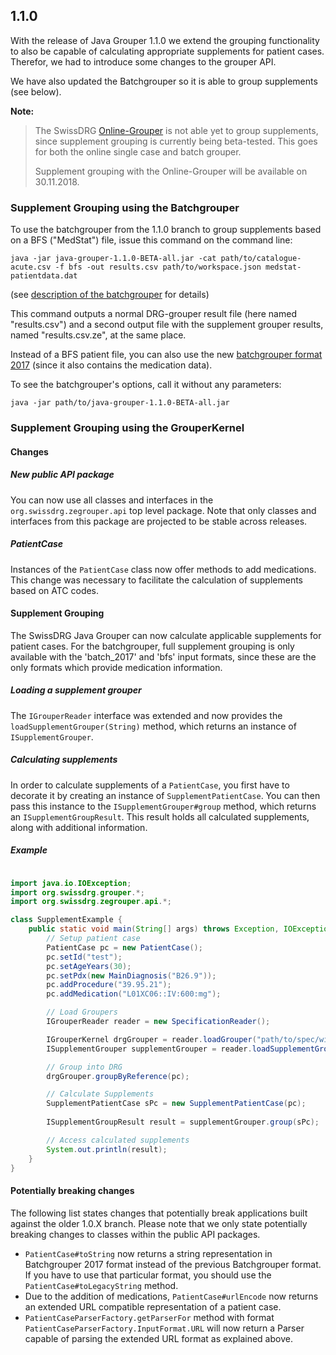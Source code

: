 ## 1.1.0
With the release of Java Grouper 1.1.0 we extend the grouping functionality to also be capable of
calculating appropriate supplements for patient cases. Therefor, we had to introduce some changes
to the grouper API.

We have also updated the Batchgrouper so it is able to group supplements (see below).

**Note:**

> The SwissDRG [Online-Grouper](https://grouper.swissdrg.org/) is not able yet to group supplements, since supplement 
grouping is currently being beta-tested. This goes for both the online single case and batch grouper.  
>
> Supplement grouping with the Online-Grouper will be available on 30.11.2018.

### Supplement Grouping using the Batchgrouper

To use the batchgrouper from the 1.1.0 branch to group supplements based on a BFS ("MedStat") file, issue this command 
on the command line:

```
java -jar java-grouper-1.1.0-BETA-all.jar -cat path/to/catalogue-acute.csv -f bfs -out results.csv path/to/workspace.json medstat-patientdata.dat
``` 
(see [description of the batchgrouper](https://swissdrg.github.io/grouper-documentation/pages/batchgrouping.html) for 
details)

This command outputs a normal DRG-grouper result file (here named "results.csv") and a second output file with the
supplement grouper results, named "results.csv.ze", at the same place.

Instead of a BFS patient file, you can also use the new 
[batchgrouper format 2017](https://swissdrg.github.io/grouper-documentation/pages/format-batchgrouper-2017.html) (since 
it also contains the medication data).

To see the batchgrouper's options, call it without any parameters:

    java -jar path/to/java-grouper-1.1.0-BETA-all.jar 

     
### Supplement Grouping using the GrouperKernel
#### Changes

##### New public API package
You can now use all classes and interfaces in the `org.swissdrg.zegrouper.api` top level package. Note that only classes and interfaces
from this package are projected to be stable across releases.

##### PatientCase
Instances of the `PatientCase` class now offer methods to add medications. This change was necessary to facilitate
the calculation of supplements based on ATC codes.

#### Supplement Grouping
The SwissDRG Java Grouper can now calculate applicable supplements for patient cases. For the batchgrouper, full supplement grouping is only
available with the 'batch_2017' and 'bfs' input formats, since these are the only formats which provide medication information.

##### Loading a supplement grouper
The `IGrouperReader` interface was extended and now provides the `loadSupplementGrouper(String)` method, which
returns an instance of `ISupplementGrouper`. 

##### Calculating supplements
In order to calculate supplements of a `PatientCase`, you first have to decorate it by creating an instance of 
`SupplementPatientCase`. You can then pass this instance to the `ISupplementGrouper#group` method, which returns
an `ISupplementGroupResult`. This result holds all calculated supplements, along with additional information.

##### Example

```java

import java.io.IOException;
import org.swissdrg.grouper.*;
import org.swissdrg.zegrouper.api.*;

class SupplementExample {
    public static void main(String[] args) throws Exception, IOException {
        // Setup patient case
        PatientCase pc = new PatientCase();
        pc.setId("test");
        pc.setAgeYears(30);
        pc.setPdx(new MainDiagnosis("B26.9"));
        pc.addProcedure("39.95.21");
        pc.addMedication("L01XC06::IV:600:mg");

        // Load Groupers
        IGrouperReader reader = new SpecificationReader();

        IGrouperKernel drgGrouper = reader.loadGrouper("path/to/spec/with/supplements", IGrouperKernel.Tariff.SWISSDRG);
        ISupplementGrouper supplementGrouper = reader.loadSupplementGrouper("path/to/spec/with/supplements");

        // Group into DRG
        drgGrouper.groupByReference(pc);

        // Calculate Supplements
        SupplementPatientCase sPc = new SupplementPatientCase(pc);
        
        ISupplementGroupResult result = supplementGrouper.group(sPc);

        // Access calculated supplements
        System.out.println(result);
    }
}

```

#### Potentially breaking changes
The following list states changes that potentially break applications built against the older 1.0.X branch. Please note that 
we only state potentially breaking changes to classes within the public API packages.

* `PatientCase#toString` now returns a string representation in Batchgrouper 2017 format instead of the previous Batchgrouper format. 
If you have to use that particular format, you should use the `PatientCase#toLegacyString` method.
* Due to the addition of medications, `PatientCase#urlEncode` now returns an extended URL compatible representation of a patient case.
* `PatientCaseParserFactory.getParserFor` method with format `PatientCaseParserFactory.InputFormat.URL` will now return 
a Parser capable of parsing the extended URL format as explained above.
